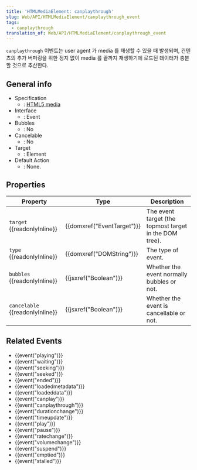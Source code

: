 ```yaml
---
title: 'HTMLMediaElement: canplaythrough'
slug: Web/API/HTMLMediaElement/canplaythrough_event
tags:
  - canplaythrough
translation_of: Web/API/HTMLMediaElement/canplaythrough_event
---
```

`canplaythrough` 이벤트는 user agent 가 media 를 재생할 수 있을 때 발생되며, 컨텐츠의 추가 버퍼링을 위한 정지 없이 media 를 끝까지 재생하기에 로드된 데이터가 충분할 것으로 추산한다.

## General info

- Specification
  - : [HTML5 media](http://www.whatwg.org/specs/web-apps/current-work/multipage/the-video-element.html#event-media-canplaythrough)
- Interface
  - : Event
- Bubbles
  - : No
- Cancelable
  - : No
- Target
  - : Element
- Default Action
  - : None.

## Properties

| Property                              | Type                                 | Description                                            |
| ------------------------------------- | ------------------------------------ | ------------------------------------------------------ |
| `target` {{readonlyInline}}     | {{domxref("EventTarget")}} | The event target (the topmost target in the DOM tree). |
| `type` {{readonlyInline}}       | {{domxref("DOMString")}}     | The type of event.                                     |
| `bubbles` {{readonlyInline}}    | {{jsxref("Boolean")}}         | Whether the event normally bubbles or not.             |
| `cancelable` {{readonlyInline}} | {{jsxref("Boolean")}}         | Whether the event is cancellable or not.               |

## Related Events

- {{event("playing")}}
- {{event("waiting")}}
- {{event("seeking")}}
- {{event("seeked")}}
- {{event("ended")}}
- {{event("loadedmetadata")}}
- {{event("loadeddata")}}
- {{event("canplay")}}
- {{event("canplaythrough")}}
- {{event("durationchange")}}
- {{event("timeupdate")}}
- {{event("play")}}
- {{event("pause")}}
- {{event("ratechange")}}
- {{event("volumechange")}}
- {{event("suspend")}}
- {{event("emptied")}}
- {{event("stalled")}}
